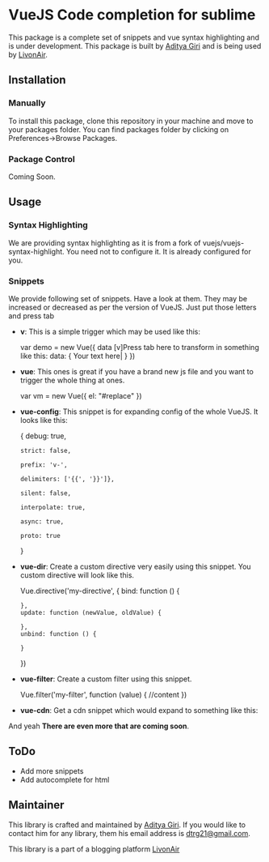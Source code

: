 # VueJS Code completion for sublime

This package is a complete set of snippets and vue syntax highlighting and is under development. This package is built by [Aditya Giri](https://github.com/BrainBuzzer) and is being used by [LivonAir](http://livonair.com).

## Installation

### Manually

To install this package, clone this repository in your machine and move to your packages folder. You can find packages folder by clicking on Preferences->Browse Packages.

### Package Control

Coming Soon.

## Usage

### Syntax Highlighting

We are providing syntax highlighting as it is from a fork of vuejs/vuejs-syntax-highlight. You need not to configure it. It is already configured for you.

### Snippets

We provide following set of snippets. Have  a look at them. They may be increased or decreased as per the version of VueJS. Just put those letters and press <key>tab</key>

* **v**:
This is a simple trigger which may be used like this:

	var demo = new Vue({
		data [v]Press tab here to transform in something like this:
		data: {
			Your text here|
		}
	})

* **vue**:
This ones is great if you have a brand new js file and you want to trigger the whole thing at ones.

	var vm = new Vue({
		el: "#replace"
	})

* **vue-config**:
This snippet is for expanding config of the whole VueJS. It looks like this:

	{
	  debug: true,

	  strict: false,

	  prefix: 'v-',

	  delimiters: ['{{', '}}']},

	  silent: false,

	  interpolate: true,

	  async: true,

	  proto: true
	}

* **vue-dir**:
Create a custom directive very easily using this snippet. You custom directive will look like this.

	Vue.directive('my-directive', {
	  bind: function () {

	  },
	  update: function (newValue, oldValue) {

	  },
	  unbind: function () {

	  }
	})

* **vue-filter**:
Create a custom filter using this snippet.

	Vue.filter('my-filter', function (value) {
	  //content
	})

* **vue-cdn**:
Get a cdn snippet which would expand to something like this:
	
	<script src="http://cdnjs.cloudflare.com/ajax/libs/vue/0.12.14/vue.min.js"></script>


And yeah __There are even more that are coming soon__.

## ToDo

* Add more snippets
* Add autocomplete for html

## Maintainer

This library is crafted and maintained by [Aditya Giri](http://github.com/BrainBuzzer). If you would like to contact him for any library, them his email address is [dtrg21@gmail.com](mailto:dtrg21@gmail.com).

This library is a part of a blogging platform [LivonAir](http://livonair.com)
